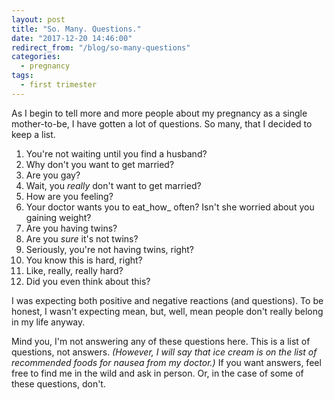 ```yaml
---
layout: post
title: "So. Many. Questions."
date: "2017-12-20 14:46:00"
redirect_from: "/blog/so-many-questions"
categories:
  - pregnancy
tags:
  - first trimester
---
```


As I begin to tell more and more people about my pregnancy as a single mother-to-be, I have gotten a lot of questions. So many, that I decided to keep a list.

1. You're not waiting until you find a husband?
1. Why don't you want to get married?
1. Are you gay?
1. Wait, you _really_ don't want to get married?
1. How are you feeling?
1. Your doctor wants you to eat_how_ often? Isn't she worried about you gaining weight?
1. Are you having twins?
1. Are you _sure_ it's not twins?
1. Seriously, you're not having twins, right?
1. You know this is hard, right?
1. Like, really, really hard?
1. Did you even think about this?

I was expecting both positive and negative reactions (and questions). To be honest, I wasn't expecting mean, but, well, mean people don't really belong in my life anyway.

Mind you, I'm not answering any of these questions here. This is a list of questions, not answers. _(However, I will say that ice cream is on the list of recommended foods for nausea from my doctor.)_ If you want answers, feel free to find me in the wild and ask in person. Or, in the case of some of these questions, don't.

